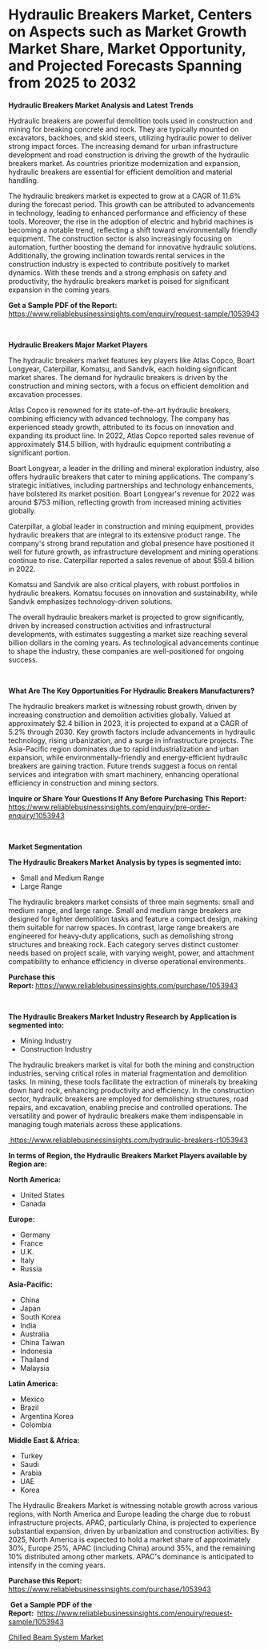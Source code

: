 <p><h1>Hydraulic Breakers Market, Centers on Aspects such as Market Growth Market Share, Market Opportunity, and Projected Forecasts Spanning from 2025 to 2032</h1></p><p><strong>Hydraulic Breakers Market Analysis and Latest Trends</strong></p>
<p><p>Hydraulic breakers are powerful demolition tools used in construction and mining for breaking concrete and rock. They are typically mounted on excavators, backhoes, and skid steers, utilizing hydraulic power to deliver strong impact forces. The increasing demand for urban infrastructure development and road construction is driving the growth of the hydraulic breakers market. As countries prioritize modernization and expansion, hydraulic breakers are essential for efficient demolition and material handling.</p><p>The hydraulic breakers market is expected to grow at a CAGR of 11.6% during the forecast period. This growth can be attributed to advancements in technology, leading to enhanced performance and efficiency of these tools. Moreover, the rise in the adoption of electric and hybrid machines is becoming a notable trend, reflecting a shift toward environmentally friendly equipment. The construction sector is also increasingly focusing on automation, further boosting the demand for innovative hydraulic solutions. Additionally, the growing inclination towards rental services in the construction industry is expected to contribute positively to market dynamics. With these trends and a strong emphasis on safety and productivity, the hydraulic breakers market is poised for significant expansion in the coming years.</p></p>
<p><strong>Get a Sample PDF of the Report:&nbsp;</strong> <a href="https://www.reliablebusinessinsights.com/enquiry/request-sample/1053943?utm_campaign=2109&utm_medium=2&utm_source=Github&utm_content=ia&utm_term=16022025&utm_id=hydraulic-breakers">https://www.reliablebusinessinsights.com/enquiry/request-sample/1053943</a></p>
<p>&nbsp;</p>
<p><strong>Hydraulic Breakers Major Market Players</strong></p>
<p><p>The hydraulic breakers market features key players like Atlas Copco, Boart Longyear, Caterpillar, Komatsu, and Sandvik, each holding significant market shares. The demand for hydraulic breakers is driven by the construction and mining sectors, with a focus on efficient demolition and excavation processes.</p><p>Atlas Copco is renowned for its state-of-the-art hydraulic breakers, combining efficiency with advanced technology. The company has experienced steady growth, attributed to its focus on innovation and expanding its product line. In 2022, Atlas Copco reported sales revenue of approximately $14.5 billion, with hydraulic equipment contributing a significant portion.</p><p>Boart Longyear, a leader in the drilling and mineral exploration industry, also offers hydraulic breakers that cater to mining applications. The company's strategic initiatives, including partnerships and technology enhancements, have bolstered its market position. Boart Longyear's revenue for 2022 was around $753 million, reflecting growth from increased mining activities globally.</p><p>Caterpillar, a global leader in construction and mining equipment, provides hydraulic breakers that are integral to its extensive product range. The company's strong brand reputation and global presence have positioned it well for future growth, as infrastructure development and mining operations continue to rise. Caterpillar reported a sales revenue of about $59.4 billion in 2022.</p><p>Komatsu and Sandvik are also critical players, with robust portfolios in hydraulic breakers. Komatsu focuses on innovation and sustainability, while Sandvik emphasizes technology-driven solutions.</p><p>The overall hydraulic breakers market is projected to grow significantly, driven by increased construction activities and infrastructural developments, with estimates suggesting a market size reaching several billion dollars in the coming years. As technological advancements continue to shape the industry, these companies are well-positioned for ongoing success.</p></p>
<p>&nbsp;</p>
<p><strong>What Are The Key Opportunities For Hydraulic Breakers Manufacturers?</strong></p>
<p><p>The hydraulic breakers market is witnessing robust growth, driven by increasing construction and demolition activities globally. Valued at approximately $2.4 billion in 2023, it is projected to expand at a CAGR of 5.2% through 2030. Key growth factors include advancements in hydraulic technology, rising urbanization, and a surge in infrastructure projects. The Asia-Pacific region dominates due to rapid industrialization and urban expansion, while environmentally-friendly and energy-efficient hydraulic breakers are gaining traction. Future trends suggest a focus on rental services and integration with smart machinery, enhancing operational efficiency in construction and mining sectors.</p></p>
<p><strong>Inquire or Share Your Questions If Any Before Purchasing This Report:</strong> <a href="https://www.reliablebusinessinsights.com/enquiry/pre-order-enquiry/1053943?utm_campaign=2109&utm_medium=2&utm_source=Github&utm_content=ia&utm_term=16022025&utm_id=hydraulic-breakers">https://www.reliablebusinessinsights.com/enquiry/pre-order-enquiry/1053943</a></p>
<p>&nbsp;</p>
<p><strong>Market Segmentation</strong></p>
<p><strong>The Hydraulic Breakers Market Analysis by types is segmented into:</strong></p>
<p><ul><li>Small and Medium Range</li><li>Large Range</li></ul></p>
<p><p>The hydraulic breakers market consists of three main segments: small and medium range, and large range. Small and medium range breakers are designed for lighter demolition tasks and feature a compact design, making them suitable for narrow spaces. In contrast, large range breakers are engineered for heavy-duty applications, such as demolishing strong structures and breaking rock. Each category serves distinct customer needs based on project scale, with varying weight, power, and attachment compatibility to enhance efficiency in diverse operational environments.</p></p>
<p><strong>Purchase this Report:&nbsp;</strong><a href="https://www.reliablebusinessinsights.com/purchase/1053943?utm_campaign=2109&utm_medium=2&utm_source=Github&utm_content=ia&utm_term=16022025&utm_id=hydraulic-breakers">https://www.reliablebusinessinsights.com/purchase/1053943</a></p>
<p>&nbsp;</p>
<p><strong>The Hydraulic Breakers Market Industry Research by Application is segmented into:</strong></p>
<p><ul><li>Mining Industry</li><li>Construction Industry</li></ul></p>
<p><p>The hydraulic breakers market is vital for both the mining and construction industries, serving critical roles in material fragmentation and demolition tasks. In mining, these tools facilitate the extraction of minerals by breaking down hard rock, enhancing productivity and efficiency. In the construction sector, hydraulic breakers are employed for demolishing structures, road repairs, and excavation, enabling precise and controlled operations. The versatility and power of hydraulic breakers make them indispensable in managing tough materials across these applications.</p></p>
<p><a href="https://www.reliablebusinessinsights.com/hydraulic-breakers-r1053943?utm_campaign=2109&utm_medium=2&utm_source=Github&utm_content=ia&utm_term=16022025&utm_id=hydraulic-breakers">&nbsp;https://www.reliablebusinessinsights.com/hydraulic-breakers-r1053943</a></p>
<p><strong>In terms of Region, the Hydraulic Breakers Market Players available by Region are:</strong></p>
<p>
    <p> <strong> North America: </strong>
        <ul>
            <li>United States</li>
            <li>Canada</li>
        </ul>
        </p> 
    <p> <strong> Europe: </strong>
        <ul>
            <li>Germany</li>
            <li>France</li>
            <li>U.K.</li>
            <li>Italy</li>
            <li>Russia</li>
        </ul>
        </p> 
    <p> <strong> Asia-Pacific: </strong>
        <ul>
            <li>China</li>
            <li>Japan</li>
            <li>South Korea</li>
            <li>India</li>
            <li>Australia</li>
            <li>China Taiwan</li>
            <li>Indonesia</li>
            <li>Thailand</li>
            <li>Malaysia</li>
        </ul>
        </p> 
    <p> <strong> Latin America: </strong>
        <ul>
            <li>Mexico</li>
            <li>Brazil</li>
            <li>Argentina Korea</li>
            <li>Colombia</li>
        </ul>
        </p> 
    <p> <strong> Middle East & Africa: </strong>
        <ul>
            <li>Turkey</li>
            <li>Saudi</li>
            <li>Arabia</li>
            <li>UAE</li>
            <li>Korea</li>
        </ul>
    </p>
    </p>
<p><p>The Hydraulic Breakers Market is witnessing notable growth across various regions, with North America and Europe leading the charge due to robust infrastructure projects. APAC, particularly China, is projected to experience substantial expansion, driven by urbanization and construction activities. By 2025, North America is expected to hold a market share of approximately 30%, Europe 25%, APAC (including China) around 35%, and the remaining 10% distributed among other markets. APAC's dominance is anticipated to intensify in the coming years.</p></p>
<p><strong>Purchase this Report: </strong><a href="https://www.reliablebusinessinsights.com/purchase/1053943?utm_campaign=2109&utm_medium=2&utm_source=Github&utm_content=ia&utm_term=16022025&utm_id=hydraulic-breakers">https://www.reliablebusinessinsights.com/purchase/1053943</a></p>
<p>&nbsp;<strong>Get a Sample PDF of the Report:&nbsp;&nbsp;</strong><a href="https://www.reliablebusinessinsights.com/enquiry/request-sample/1053943?utm_campaign=2109&utm_medium=2&utm_source=Github&utm_content=ia&utm_term=16022025&utm_id=hydraulic-breakers">https://www.reliablebusinessinsights.com/enquiry/request-sample/1053943</a></p>
<p><strong></strong></p>
<p><p><a href="https://github.com/MonroeBullock54/Market-Research-Report-List-1/blob/main/chilled-beam-system-market.md?utm_campaign=2109&utm_medium=2&utm_source=Github&utm_content=ia&utm_term=16022025&utm_id=hydraulic-breakers">Chilled Beam System Market</a></p></p>